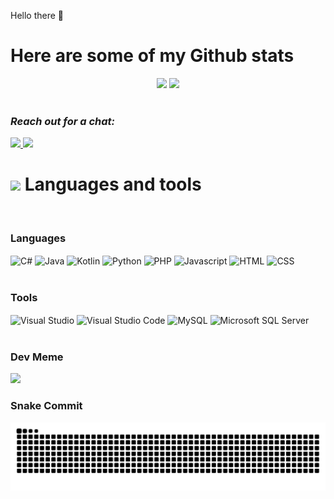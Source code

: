 Hello there 👋

<h1>Here are some of my Github stats</h1>

<div align = "center">
  <img height="180em" src="https://gui37-readme-stats.vercel.app/api?username=Gui37&show_icons=true&theme=algolia&include_all_commits=true&count_private=true" />
  <img height="180em" src="https://gui37-readme-stats.vercel.app/api/top-langs/?username=Gui37&layout=compact&hide=css,html&langs_count=7&theme=algolia"/>
</div>

<br />

### ***Reach out for a chat:***

<a href="https://www.linkedin.com/in/guifty-maturino-ananias-335b28155/">
<img src="https://img.shields.io/badge/linkedin%20-%230077B5.svg?&style=for-the-badge&logo=linkedin&logoColor=white"/>
</a>
<a href="mailto:guifty32@gmail.com"><img src="https://img.shields.io/badge/-Gmail-%23333?style=for-the-badge&logo=gmail&logoColor=red" target="_blank"></a>

<div align="left"> 
  <h1><img src="https://media.giphy.com/media/UvPvsX9oMlMWs/giphy.gif" height="30px"> Languages and tools</h1>
  <div style="display: inline_block"><br>
    <h3>Languages</h3>
    <img align="center" alt="C#" height="30" width="40" src="https://cdn.jsdelivr.net/gh/devicons/devicon/icons/csharp/csharp-original.svg">
    <img align="center" alt="Java" height="30" width="40" src="https://cdn.jsdelivr.net/gh/devicons/devicon/icons/java/java-original.svg">
    <img align="center" alt="Kotlin" height="30" width="40" src="https://cdn.jsdelivr.net/gh/devicons/devicon/icons/kotlin/kotlin-original.svg"> 
    <img align="center" alt="Python" height="30" width="40" src="https://cdn.jsdelivr.net/gh/devicons/devicon/icons/python/python-original.svg"> 
    <img align="center" alt="PHP" height="30" width="40" src="https://cdn.jsdelivr.net/gh/devicons/devicon/icons/php/php-original.svg"> 
    <img align="center" alt="Javascript" height="30" width="40" src="https://cdn.jsdelivr.net/gh/devicons/devicon/icons/javascript/javascript-original.svg"> 
    <img align="center" alt="HTML" height="30" width="40" src="https://cdn.jsdelivr.net/gh/devicons/devicon/icons/html5/html5-original.svg"> 
    <img align="center" alt="CSS" height="30" width="40" src="https://cdn.jsdelivr.net/gh/devicons/devicon/icons/css3/css3-original.svg"> 
  
 </div>
 <div style="display: inline_block"><br>
    <h3>Tools</h3>
    <img align="center" alt="Visual Studio" height="30" width="40" src="https://cdn.jsdelivr.net/gh/devicons/devicon/icons/visualstudio/visualstudio-plain.svg"> 
    <img align="center" alt="Visual Studio Code" height="30" width="40" src="https://cdn.jsdelivr.net/gh/devicons/devicon/icons/vscode/vscode-original-wordmark.svg">
    <img align="center" alt="MySQL" height="30" width="40" src="https://cdn.jsdelivr.net/gh/devicons/devicon/icons/mysql/mysql-original-wordmark.svg">
    <img align="center" alt="Microsoft SQL Server" height="30" width="40" src="https://cdn.jsdelivr.net/gh/devicons/devicon/icons/microsoftsqlserver/microsoftsqlserver-plain-wordmark.svg">
 </div>

</div>
  
<br />
 <h3>Dev Meme</h3>
<img src='https://randommeme-five.vercel.app/' style="height: 400px;"/>
<br />
<h3>Snake Commit </h3>
<img src='https://github.com/Gui37/Gui37/blob/output/github-contribution-grid-snake-dark.svg'/>
